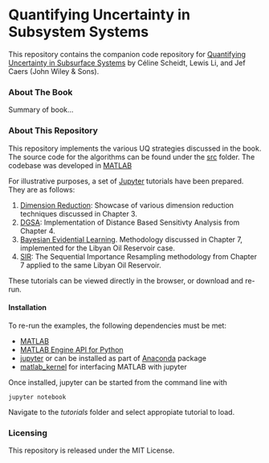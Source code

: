 # Quantifying Uncertainty in Subsystem Systems

This repository contains the companion code repository for [Quantifying Uncertainty in Subsurface Systems](AmazonLink) by Céline Scheidt, Lewis Li, and Jef Caers (John Wiley & Sons). 

### About The Book
Summary of book...

### About This Repository
This repository implements the various UQ strategies discussed in the book. The source code for the algorithms can be found under the [src](lewisli/QUSS/src/) folder. The codebase was developed in [MATLAB](https://www.mathworks.com/)

For illustrative purposes, a set of [Jupyter](http://jupyter.org/) tutorials have been prepared. They are as follows:

1. [Dimension Reduction](lewisli/QUSS/tutorials/DimRed.ipynb): Showcase of various dimension reduction techniques discussed in Chapter 3.
2. [DGSA](lewisli/QUSS/tutorials/DGSA.ipynb): Implementation of Distance Based Sensitivty Analysis from Chapter 4.
3. [Bayesian Evidential Learning](lewisli/QUSS/tutorials/DGSA.ipynb). Methodology discussed in Chapter 7, implemented for the Libyan Oil Reservoir case.
4. [SIR](lewisli/QUSS/tutorials/SIR.ipynb): The Sequential Importance Resampling methodology from Chapter 7 applied to the same Libyan Oil Reservoir.

These tutorials can be viewed directly in the browser, or download and re-run. 

#### Installation

To re-run the examples, the following dependencies must be met:

* [MATLAB](https://www.mathworks.com/)
* [MATLAB Engine API for Python](https://www.mathworks.com/help/matlab/matlab_external/install-the-matlab-engine-for-python.html)
* [jupyter](http://jupyter.org/) or can be installed as part of [Anaconda](http://softwaremaniacs.org/soft/highlight/en/) package
* [matlab_kernel](https://github.com/Calysto/matlab_kernel) for interfacing MATLAB with jupyter

Once installed, jupyter can be started from the command line with

	jupyter notebook
    
Navigate to the *tutorials* folder and select appropiate tutorial to load.

### Licensing
This repository is released under the MIT License.



